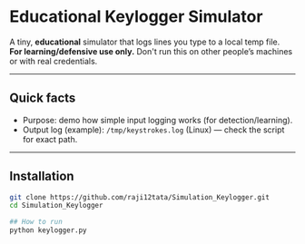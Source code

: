 # Educational Keylogger Simulator

A tiny, **educational** simulator that logs lines you type to a local temp file.  
**For learning/defensive use only.** Don't run this on other people’s machines or with real credentials.

---

## Quick facts
- Purpose: demo how simple input logging works (for detection/learning).
- Output log (example): `/tmp/keystrokes.log` (Linux) — check the script for exact path.

---

## Installation
```bash
git clone https://github.com/raji12tata/Simulation_Keylogger.git
cd Simulation_Keylogger

## How to run
python keylogger.py
